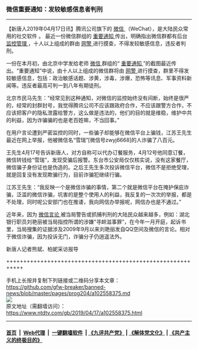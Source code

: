 ### 微信重要通知：发较敏感信息者判刑
------------------------

<div class="post_content" itemprop="articleBody">
 <p>
  【新唐人2019年04月17日讯】腾讯公司旗下的
  <a href="https://www.ntdtv.com/gb/微信.htm">
   微信
  </a>
  （WeChat），是大陆民众常用的社交软件 。 最近一份微信群组的
  <a href="https://www.ntdtv.com/gb/重要通知.htm">
   重要通知
  </a>
  传出，明确指出微信群都有后台
  <a href="https://www.ntdtv.com/gb/监控管理.htm">
   监控管理
  </a>
  ，十人以上组成的群由
  <a href="https://www.ntdtv.com/gb/网警.htm">
   网警
  </a>
  进行摸查，不得发较敏感信息，违反者判刑。
 </p>
 <p>
  一份在本月初，由北京中学发给老师
  <a href="https://www.ntdtv.com/gb/微信.htm">
   微信
  </a>
  群组的“
  <a href="https://www.ntdtv.com/gb/重要通知.htm">
   重要通知
  </a>
  ”的截图最近传出。“重要通知”中说，由十人以上组成的微信群将由
  <a href="https://www.ntdtv.com/gb/网警.htm">
   网警
  </a>
  进行摸查，群里不得发较敏感信息，包括：政治敏感话题、涉黄，涉毒，涉爆，恐怖等讯息、军事资料新闻等。违反者最高可判一到八年有期徒刑。
 </p>
 <p>
  北京市民马先生：“经常见到这种通知，对微信的监控始终没有间断，始终是很严的，经常的封群封号，我觉得腾讯公司不应该跟政府合作，不应该跟警方合作，不应该把客户的隐私泄露给警方，这么做是违法的，他们的目的就是维稳，维护中共的利益，因为诈骗骗的也是老百姓嘛，不当回事。”
 </p>
 <p>
  在用户言论遭到严密监控的同时，一些骗子却能够在微信平台上骗钱，江苏王先生最近在网上举报，他被微信名“雪瑞”[微信号zwyj6668]的人诈骗了八百元。
 </p>
 <p>
  王先生4月17号告诉新唐人，对方自称可以代办订餐服务，4月12号他同意订餐，微信转钱给“雪瑞”，发现受骗后报警。东台市公安局仅仅核实说，没有这家餐厅， 微信骗子身份证也是伪造的。之后王先生多次投诉微信平台，微信不是拒绝受理，就是回复没有发现欺骗行为，目前诈骗犯继续行骗。
 </p>
 <p>
  江苏王先生：“我反映一个是微信诈骗的事情，第二个就是微信平台在掩护保庇诈骗，泛滥的微信诈骗，坑害的是整个使用人的利益，我反复的一次次的举报，都是不处理，同时呢公安部门也在推诿，我向网信办举报呢，网信办也是不通过。”
 </p>
 <p>
  近年来，因为
  <a href="https://www.ntdtv.com/gb/微信言论.htm">
   微信言论
  </a>
  被当局警告或抓捕判刑的大陆民众越来越多，例如：湖北银行职员刘艳丽被当局指控所谓的涉嫌“寻衅滋事罪”，在今年一月开庭，起诉书里，当局搜集的证据涉及2009年9月以来刘艳丽发自QQ空间及微信的言论。相对于微信诈骗，因为投诉无门，诈骗分子仍逍遥法外。
 </p>
 <p>
  新唐人记者熊斌、柏妮采访报导
 </p>
 <div class="single_ad">
 </div>
</div>

+++++++++++++++++++++++++++++++++++++++++++++++++++++++++++<br/><br/>
手机上长按并复制下列链接或二维码分享本文章：<br/>
https://github.com/gfw-breaker/banned-news/blob/master/pages/prog204/a102558375.md <br/>
<a href='https://github.com/gfw-breaker/banned-news/blob/master/pages/prog204/a102558375.md'><img src='https://github.com/gfw-breaker/banned-news/blob/master/pages/prog204/a102558375.md.png'/></a> <br/>
原文地址（需翻墙访问）：https://www.ntdtv.com/gb/2019/04/17/a102558375.html


------------------------
#### [首页](https://github.com/gfw-breaker/banned-news/blob/master/README.md) &nbsp;|&nbsp; [Web代理](https://github.com/labour-camp/helloworld) &nbsp;|&nbsp; [一键翻墙软件](https://github.com/gfw-breaker/nogfw/blob/master/README.md) &nbsp;| [《九评共产党》](https://github.com/gfw-breaker/9ping.md/blob/master/README.md#九评之一评共产党是什么) | [《解体党文化》](https://github.com/gfw-breaker/jtdwh.md/blob/master/README.md) | [《共产主义的终极目的》](https://github.com/gfw-breaker/gczydzjmd.md/blob/master/README.md)

